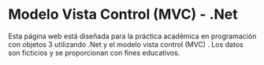 # Modelo Vista Control (MVC) - .Net 
Esta página web está diseñada para la práctica académica en programación con objetos 3 utilizando .Net y el modelo vista control (MVC) . Los datos son ficticios y se proporcionan con fines educativos.
